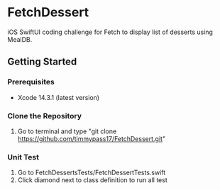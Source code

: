 # FetchDessert

iOS SwiftUI coding challenge for Fetch to display list of desserts using MealDB.

## Getting Started

### Prerequisites

- Xcode 14.3.1 (latest version)

### Clone the Repository

1. Go to terminal and type "git clone https://github.com/timmypass17/FetchDessert.git"

### Unit Test
1. Go to FetchDessertsTests/FetchDessertTests.swift
2. Click diamond next to class definition to run all test
